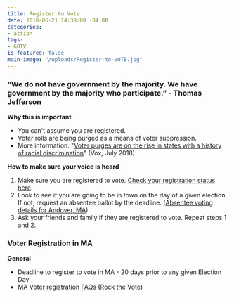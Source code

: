 ```yaml
---
title: Register to Vote
date: 2018-06-21 14:38:00 -04:00
categories:
- action
tags:
- GOTV
is featured: false
main-image: "/uploads/Register-to-VOTE.jpg"
---
```


### “We do not have government by the majority. We have government by the majority who participate.” - Thomas Jefferson

**Why this is important**
* You can't assume you are registered. 
* Voter rolls are being purged as a means of voter suppression. 
* More information: "[Voter purges are on the rise in states with a history of racial discrimination](https://bit.ly/2O48XXq)" (Vox, July 2018) 

**How to make sure your voice is heard**
1. Make sure you are registered to vote. [Check your registration status here](https://bit.ly/1IYJYjQ).
2. Look to see if you are going to be in town on the day of a given election. If not, request an absentee ballot by the deadline. ([Absentee voting details for Andover, MA](https://bit.ly/2I5r4cy))
3. Ask your friends and family if they are registered to vote. Repeat steps 1 and 2. 

### Voter Registration in MA
**General**
* Deadline to register to vote in MA - 20 days prior to any given Election Day
* [MA Voter registration FAQs](https://www.rockthevote.org/voting-information/massachusetts/) (Rock the Vote)